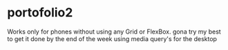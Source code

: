 # portofolio2
  Works only for phones without using any Grid or FlexBox.
  gona try my best to get it done by the end of the week using media query's for the desktop
  
